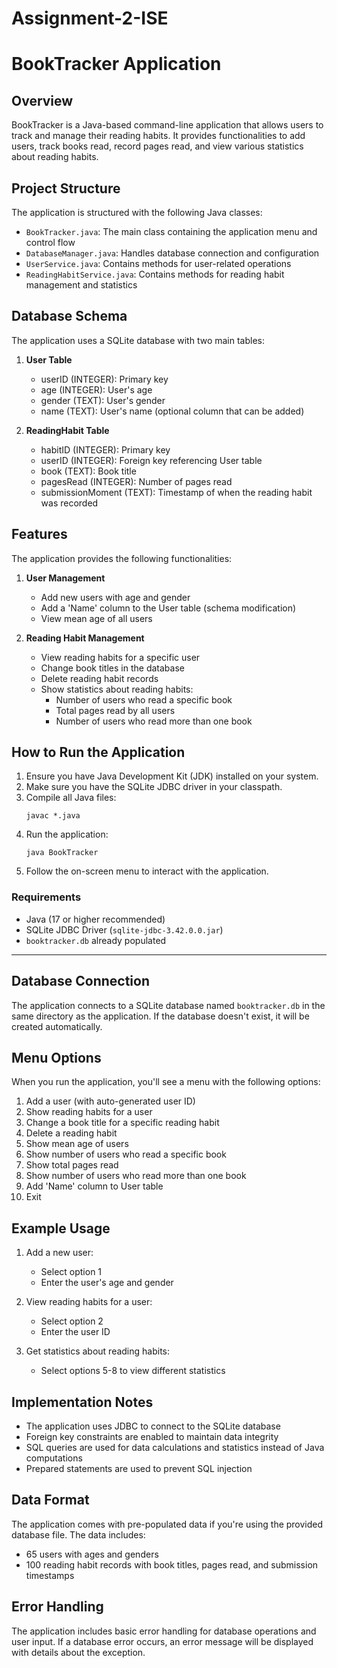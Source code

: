 # Assignment-2-ISE
# BookTracker Application

## Overview
BookTracker is a Java-based command-line application that allows users to track and manage their reading habits. It provides functionalities to add users, track books read, record pages read, and view various statistics about reading habits.

## Project Structure
The application is structured with the following Java classes:
- `BookTracker.java`: The main class containing the application menu and control flow
- `DatabaseManager.java`: Handles database connection and configuration
- `UserService.java`: Contains methods for user-related operations
- `ReadingHabitService.java`: Contains methods for reading habit management and statistics

## Database Schema
The application uses a SQLite database with two main tables:
1. **User Table**
   - userID (INTEGER): Primary key
   - age (INTEGER): User's age
   - gender (TEXT): User's gender
   - name (TEXT): User's name (optional column that can be added)

2. **ReadingHabit Table**
   - habitID (INTEGER): Primary key
   - userID (INTEGER): Foreign key referencing User table
   - book (TEXT): Book title
   - pagesRead (INTEGER): Number of pages read
   - submissionMoment (TEXT): Timestamp of when the reading habit was recorded

## Features
The application provides the following functionalities:

1. **User Management**
   - Add new users with age and gender
   - Add a 'Name' column to the User table (schema modification)
   - View mean age of all users

2. **Reading Habit Management**
   - View reading habits for a specific user
   - Change book titles in the database
   - Delete reading habit records
   - Show statistics about reading habits:
     - Number of users who read a specific book
     - Total pages read by all users
     - Number of users who read more than one book

## How to Run the Application
1. Ensure you have Java Development Kit (JDK) installed on your system.
2. Make sure you have the SQLite JDBC driver in your classpath.
3. Compile all Java files:
   ```
   javac *.java
   ```
4. Run the application:
   ```
   java BookTracker
   ```
5. Follow the on-screen menu to interact with the application.

### Requirements

- Java (17 or higher recommended)
- SQLite JDBC Driver (`sqlite-jdbc-3.42.0.0.jar`)
- `booktracker.db` already populated

---

## Database Connection
The application connects to a SQLite database named `booktracker.db` in the same directory as the application. If the database doesn't exist, it will be created automatically.

## Menu Options
When you run the application, you'll see a menu with the following options:
1. Add a user (with auto-generated user ID)
2. Show reading habits for a user
3. Change a book title for a specific reading habit
4. Delete a reading habit
5. Show mean age of users
6. Show number of users who read a specific book
7. Show total pages read
8. Show number of users who read more than one book
9. Add 'Name' column to User table
0. Exit

## Example Usage
1. Add a new user:
   - Select option 1
   - Enter the user's age and gender

2. View reading habits for a user:
   - Select option 2
   - Enter the user ID

3. Get statistics about reading habits:
   - Select options 5-8 to view different statistics

## Implementation Notes
- The application uses JDBC to connect to the SQLite database
- Foreign key constraints are enabled to maintain data integrity
- SQL queries are used for data calculations and statistics instead of Java computations
- Prepared statements are used to prevent SQL injection

## Data Format
The application comes with pre-populated data if you're using the provided database file. The data includes:
- 65 users with ages and genders
- 100 reading habit records with book titles, pages read, and submission timestamps

## Error Handling
The application includes basic error handling for database operations and user input. If a database error occurs, an error message will be displayed with details about the exception.

